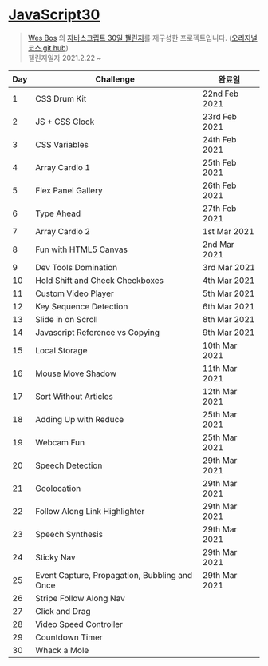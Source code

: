 # [JavaScript30](https://september21st.github.io/JavaScript30/index.html)

> [Wes Bos](https://github.com/wesbos) 의 [자바스크립트 30일 챌린지](https://javascript30.com/)를 재구성한 프로젝트입니다.
> ([오리지널 코스 git hub](https://github.com/wesbos/JavaScript30))  
> 챌린지일자 2021.2.22 ~

| Day | Challenge                                     | 완료일        |
| --- | --------------------------------------------- | ------------- |
| 1   | CSS Drum Kit                                  | 22nd Feb 2021 |
| 2   | JS + CSS Clock                                | 23rd Feb 2021 |
| 3   | CSS Variables                                 | 24th Feb 2021 |
| 4   | Array Cardio 1                                | 25th Feb 2021 |
| 5   | Flex Panel Gallery                            | 26th Feb 2021 |
| 6   | Type Ahead                                    | 27th Feb 2021 |
| 7   | Array Cardio 2                                | 1st Mar 2021  |
| 8   | Fun with HTML5 Canvas                         | 2nd Mar 2021  |
| 9   | Dev Tools Domination                          | 3rd Mar 2021  |
| 10  | Hold Shift and Check Checkboxes               | 4th Mar 2021  |
| 11  | Custom Video Player                           | 5th Mar 2021  |
| 12  | Key Sequence Detection                        | 6th Mar 2021  |
| 13  | Slide in on Scroll                            | 8th Mar 2021  |
| 14  | Javascript Reference vs Copying               | 9th Mar 2021  |
| 15  | Local Storage                                 | 10th Mar 2021 |
| 16  | Mouse Move Shadow                             | 11th Mar 2021 |
| 17  | Sort Without Articles                         | 12th Mar 2021 |
| 18  | Adding Up with Reduce                         | 25th Mar 2021 |
| 19  | Webcam Fun                                    | 25th Mar 2021 |
| 20  | Speech Detection                              | 29th Mar 2021 |
| 21  | Geolocation                                   | 29th Mar 2021 |
| 22  | Follow Along Link Highlighter                 | 29th Mar 2021 |
| 23  | Speech Synthesis                              | 29th Mar 2021 |
| 24  | Sticky Nav                                    | 29th Mar 2021 |
| 25  | Event Capture, Propagation, Bubbling and Once | 29th Mar 2021 |
| 26  | Stripe Follow Along Nav                       |
| 27  | Click and Drag                                |
| 28  | Video Speed Controller                        |
| 29  | Countdown Timer                               |
| 30  | Whack a Mole                                  |
